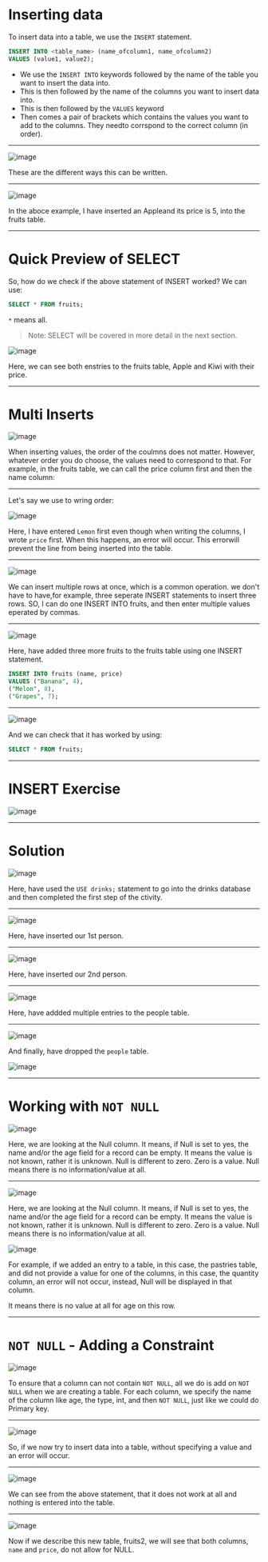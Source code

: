 # Inserting data

To insert data into a table, we use the `INSERT` statement. 

```sql
INSERT INTO <table_name> (name_ofcolumn1, name_ofcolumn2)
VALUES (value1, value2);
```

* We use the `INSERT INTO` keywords followed by the name of the table you want to insert the data into. 
* This is then followed by the name of the columns you want to insert data into.
* This is then followed by the `VALUES` keyword
* Then comes a pair of brackets which contains the values you want to add to the columns. They needto corrspond to the correct column (in order).

---

![image](https://user-images.githubusercontent.com/107522496/205904211-126de61e-40f5-4e62-89f3-565ed156f567.png)

These are the different ways this can be written.

---

![image](https://user-images.githubusercontent.com/107522496/205934160-fb6ec248-3080-4b5e-a9b7-48b7d0b70046.png)

In the aboce example, I have inserted an Appleand its price is 5, into the fruits table.

---

<!-- Lesson 36 - Quick Preview of SELECT -->

# Quick Preview of SELECT

So, how do we check if the above statement of INSERT worked? We can use:

```sql
SELECT * FROM fruits;
```
`*` means all.

> Note: SELECT will be covered in more detail in the next section. 

![image](https://user-images.githubusercontent.com/107522496/205935376-bce4f105-777f-4559-a985-c01fd9ef20bc.png)


Here, we can see both enstries to the fruits table, Apple and Kiwi with their price.

---

<!-- Lesson 38 - Multi Inserts -->

# Multi Inserts

![image](https://user-images.githubusercontent.com/107522496/205937714-3c4c1f37-37f2-4b51-aab0-70eaf03cddee.png)

When inserting values, the order of the coulmns does not matter. However, whatever order you do choose, the values need to correspond to that. For example, in the fruits table, we can call the price column first and then the name column:

---

Let's say we use to wring order: 

![image](https://user-images.githubusercontent.com/107522496/205938198-193de7af-ca1c-4f75-a546-2209786af1f2.png)

Here, I have entered `Lemon` first even though when writing the columns, I wrote `price` first. When this happens, an error will occur. This errorwill prevent the line from being inserted into the table.

---

![image](https://user-images.githubusercontent.com/107522496/205939473-31f03b97-caac-4590-b4fe-4b9df2af1311.png)

We can insert multiple rows at once, which is a common operation. we don't have to have,for example, three seperate INSERT statements to insert three rows. SO, I can do one INSERT INTO fruits, and then enter multiple values eperated by commas. 

---

![image](https://user-images.githubusercontent.com/107522496/205940574-a7d757ef-d232-40d1-b03e-4b5200b84618.png)

Here, have added three more fruits to the fruits table using one INSERT statement.

```sql
INSERT INTO fruits (name, price)
VALUES ("Banana", 4),
("Melon", 8),
("Grapes", 7);
```
---

![image](https://user-images.githubusercontent.com/107522496/205940855-c38f4ae0-5a3f-4c97-b386-bcb354b947d5.png)

And we can check that it has worked by using:

```sql
SELECT * FROM fruits;
```
---

# INSERT Exercise

![image](https://user-images.githubusercontent.com/107522496/205945103-f6f428e0-8220-426e-9a95-b04ae5904268.png)

---

# Solution

![image](https://user-images.githubusercontent.com/107522496/205952372-bfc8f437-15c6-4d92-a2f3-8e51b81dd542.png)

Here, have used the `USE drinks;` statement to go into the drinks database and then completed the first step of the ctivity. 

---

![image](https://user-images.githubusercontent.com/107522496/205953234-198112d9-0798-4bbf-b0fb-fb57b06d3295.png)

Here, have inserted our 1st person.

---

![image](https://user-images.githubusercontent.com/107522496/205953732-42329b6d-0285-48a4-9c85-0578a491ca6e.png)

Here, have inserted our 2nd person.

---

![image](https://user-images.githubusercontent.com/107522496/205954191-97651da5-c0ea-4d31-88ad-0302861b7530.png)

Here, have addded multiple entries to the people table. 

---

![image](https://user-images.githubusercontent.com/107522496/205955272-2b5c2797-1676-4af4-907b-9c979081726d.png)

And finally, have dropped the `people` table.

![image](https://user-images.githubusercontent.com/107522496/206174690-2d5b9473-db3b-49a5-8d1c-25165419969c.png)

---

<!-- Lesson 41 - Working with NOT NULL --> 

#  Working with `NOT NULL`

![image](https://user-images.githubusercontent.com/107522496/206177204-649afa22-375b-4b5b-8a9a-891df738f0b7.png)

Here, we are looking at the Null column. It means, if Null is set to yes, the name and/or the age field for a record can be empty. 
It means the value is not known, rather it is unknown. 
Null is different to zero. Zero is a value. Null means there is no information/value  at all.

---

![image](https://user-images.githubusercontent.com/107522496/206177303-a36be070-0312-4700-b644-47c536336251.png)

Here, we are looking at the Null column. It means, if Null is set to yes, the name and/or the age field for a record can be empty. 
It means the value is not known, rather it is unknown. 
Null is different to zero. Zero is a value. Null means there is no information/value  at all.

![image](https://user-images.githubusercontent.com/107522496/206177388-ff08c9cd-6c47-441c-8712-e6a0e95ab7e8.png)

For example, if we added an entry to a table, in this case, the pastries table, and did not provide a value for one of the columns, in this case, the quantity column, an error will not occur, instead, Null will be displayed in that column. <br>

It means there is no value at all for age on this row.

---
 
 # `NOT NULL` - Adding a Constraint 
 
![image](https://user-images.githubusercontent.com/107522496/206205015-f9514940-e9d1-408c-933d-5e1ac32103e1.png)


To ensure that a column can not contain `NOT NULL`, all we do is add on `NOT NULL` when we are creating a table. For each column, we specify the name of the column like age, the type, int, and then `NOT NULL`, just like we could do Primary key.

---

![image](https://user-images.githubusercontent.com/107522496/206205979-34f0f234-5140-4dd7-948d-448c932f97b1.png)

So, if we now try to insert data into a table, without specifying a value and an error will occur.

---

![image](https://user-images.githubusercontent.com/107522496/206206693-d44a8e2a-b665-44a4-b50c-2b9bcd1d3c57.png)

We can see from the above statement, that it does not work at all and nothing is entered into the table.

---

![image](https://user-images.githubusercontent.com/107522496/206207564-6b0d3351-8504-4495-8640-eadc65a62f14.png)

Now if we describe this new table, fruits2, we will see that both columns, `name` and `price`, do not allow for NULL.
















<!-- Lesson -  --> 


